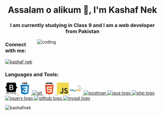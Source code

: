 <h1 align="center">Assalam o alikum 👋, I'm Kashaf Nek</h1>
<h3 align="center">I am currently studying in Class 9 and I am a web developer from Pakistan</h3>
<img align="right"alt="coding" width="400" src="https://media.tenor.com/GVk4jB2u_i8AAAAd/coding.gif">
<h3 align="left">Connect with me:</h3>
<p align="left">
<a href="https://www.linkedin.com/in/kashaf-nek-59a5a7285/" target="blank"><img align="center" src="https://raw.githubusercontent.com/rahuldkjain/github-profile-readme-generator/master/src/images/icons/Social/linked-in-alt.svg" alt="kashaf nek" height="30" width="40" /></a>
</p>

<h3 align="left">Languages and Tools:</h3>
<p align="left"> <a href="https://getbootstrap.com" target="_blank" rel="noreferrer"> <img src="https://raw.githubusercontent.com/devicons/devicon/master/icons/bootstrap/bootstrap-plain-wordmark.svg" alt="bootstrap" width="40" height="40"/> </a> <a href="https://www.w3schools.com/css/" target="_blank" rel="noreferrer"> <img src="https://raw.githubusercontent.com/devicons/devicon/master/icons/css3/css3-original-wordmark.svg" alt="css3" width="40" height="40"/> </a> <a href="https://git-scm.com/" target="_blank" rel="noreferrer"> <img src="https://www.vectorlogo.zone/logos/git-scm/git-scm-icon.svg" alt="git" width="40" height="40"/> </a> <a href="https://www.w3.org/html/" target="_blank" rel="noreferrer"> <img src="https://raw.githubusercontent.com/devicons/devicon/master/icons/html5/html5-original-wordmark.svg" alt="html5" width="40" height="40"/> </a> <a href="https://developer.mozilla.org/en-US/docs/Web/JavaScript" target="_blank" rel="noreferrer"> <img src="https://raw.githubusercontent.com/devicons/devicon/master/icons/javascript/javascript-original.svg" alt="javascript" width="40" height="40"/> </a> <a href="https://www.mysql.com/" target="_blank" rel="noreferrer"> <img src="https://raw.githubusercontent.com/devicons/devicon/master/icons/mysql/mysql-original-wordmark.svg" alt="mysql" width="40" height="40"/> </a> <a href="https://postman.com" target="_blank" rel="noreferrer"> <img src="https://www.vectorlogo.zone/logos/getpostman/getpostman-icon.svg" alt="postman" width="40" height="40"/> <img src="https://cdn.jsdelivr.net/gh/devicons/devicon/icons/java/java-original.svg" height="30" width="42" alt="java logo"  />  <img src="https://cdn.jsdelivr.net/gh/devicons/devicon/icons/php/php-original.svg" height="30" width="42" alt="php logo"  />  <img src="https://cdn.jsdelivr.net/gh/devicons/devicon/icons/jquery/jquery-original.svg" height="30" width="42" alt="jquery logo"  />  <img src="https://cdn.jsdelivr.net/gh/devicons/devicon/icons/github/github-original.svg" height="30" width="42" alt="github logo"  />  <img src="https://cdn.jsdelivr.net/gh/devicons/devicon/icons/mysql/mysql-original.svg" height="30" width="42" alt="mysql logo"  /> </a> </p>

<p><img align="left" src="https://github-readme-stats.vercel.app/api/top-langs?username=kashafnek&show_icons=true&locale=en&layout=compact" alt="kashafnek" /></p>

###



 <!--<br clear="both">

<div align="center">
 <img src="https://github-readme-stats.vercel.app/api?username=Kashafnek&hide_title=false&hide_rank=false&show_icons=true&include_all_commits=true&count_private=true&disable_animations=false&theme=vue&locale=en&hide_border=false" height="150" alt="stats graph"  />
 <img src="https://github-readme-stats.vercel.app/api/top-langs?username=Kashafnek&locale=en&hide_title=false&layout=compact&card_width=320&langs_count=10&theme=vue&hide_border=false" height="150" alt="languages graph"  />
  <img src="https://streak-stats.demolab.com?user=Kashafnek&locale=en&mode=daily&theme=vue&hide_border=false&border_radius=5&card_width=600" height="200" alt="streak graph"  /> 

</div>
-->
###

<br clear="both">
<div align="center">
<!-- <img src="https://github.com/Kashafnek/Kashafnek/blob/output/snake.svg" alt="Snake animation" /> -->
</div>

###

